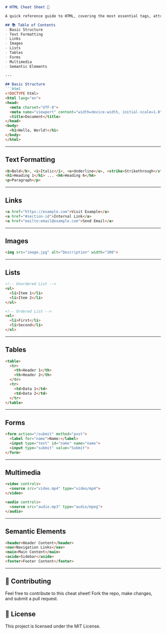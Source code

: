 

```markdown
# HTML Cheat Sheet 📝

A quick reference guide to HTML, covering the most essential tags, attributes, and best practices for building web pages.

## 📚 Table of Contents
- Basic Structure
- Text Formatting
- Links
- Images
- Lists
- Tables
- Forms
- Multimedia
- Semantic Elements

---

## Basic Structure
```html
<!DOCTYPE html>
<html lang="en">
<head>
  <meta charset="UTF-8">
  <meta name="viewport" content="width=device-width, initial-scale=1.0">
  <title>Document</title>
</head>
<body>
  <h1>Hello, World!</h1>
</body>
</html>
```

---

## Text Formatting
```html
<b>Bold</b>, <i>Italic</i>, <u>Underline</u>, <strike>Strikethrough</strike>
<h1>Heading 1</h1> ... <h6>Heading 6</h6>
<p>Paragraph</p>
```

---

## Links
```html
<a href="https://example.com">Visit Example</a>
<a href="#section-id">Internal Link</a>
<a href="mailto:email@example.com">Send Email</a>
```

---

## Images
```html
<img src="image.jpg" alt="Description" width="300">
```

---

## Lists
```html
<!-- Unordered List -->
<ul>
  <li>Item 1</li>
  <li>Item 2</li>
</ul>

<!-- Ordered List -->
<ol>
  <li>First</li>
  <li>Second</li>
</ol>
```

---

## Tables
```html
<table>
  <tr>
    <th>Header 1</th>
    <th>Header 2</th>
  </tr>
  <tr>
    <td>Data 1</td>
    <td>Data 2</td>
  </tr>
</table>
```

---

## Forms
```html
<form action="/submit" method="post">
  <label for="name">Name:</label>
  <input type="text" id="name" name="name">
  <input type="submit" value="Submit">
</form>
```

---

## Multimedia
```html
<video controls>
  <source src="video.mp4" type="video/mp4">
</video>

<audio controls>
  <source src="audio.mp3" type="audio/mpeg">
</audio>
```

---

## Semantic Elements
```html
<header>Header Content</header>
<nav>Navigation Links</nav>
<main>Main Content</main>
<aside>Sidebar</aside>
<footer>Footer Content</footer>
```

---

## 🌟 Contributing
Feel free to contribute to this cheat sheet! Fork the repo, make changes, and submit a pull request.

## 📄 License
This project is licensed under the MIT License.
